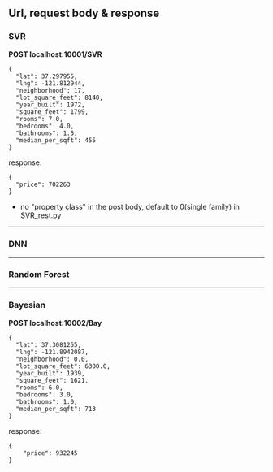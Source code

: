 ## Url, request body & response

### SVR
**POST localhost:10001/SVR**
```
{
  "lat": 37.297955,
  "lng": -121.812944,
  "neighborhood": 17,
  "lot_square_feet": 8140,
  "year_built": 1972,
  "square_feet": 1799,
  "rooms": 7.0,
  "bedrooms": 4.0,
  "bathrooms": 1.5,
  "median_per_sqft": 455
}
```

response:
```
{
  "price": 702263
}
```

- no "property class" in the post body, default to 0(single family) in SVR_rest.py

-----------

### DNN

-----------

### Random Forest

-----------

### Bayesian
**POST localhost:10002/Bay**
```
{
  "lat": 37.3081255,
  "lng": -121.8942087,
  "neighborhood": 0.0,
  "lot_square_feet": 6300.0,
  "year_built": 1939,
  "square_feet": 1621,
  "rooms": 6.0,
  "bedrooms": 3.0,
  "bathrooms": 1.0,
  "median_per_sqft": 713
}
```

response:
```
{
    "price": 932245
}
```
